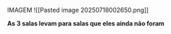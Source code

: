 
IMAGEM
![[Pasted image 20250718002650.png]]

**As 3 salas levam para salas que eles ainda não foram**
